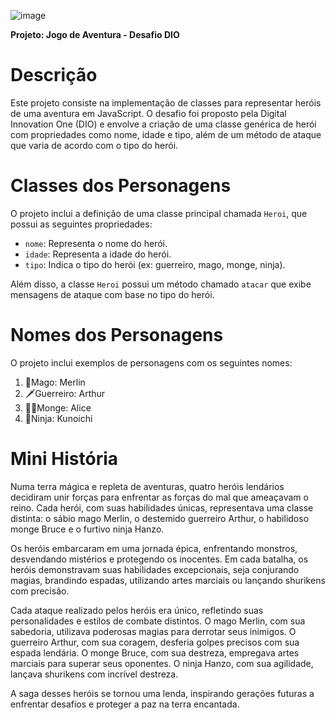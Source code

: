 ![image](https://github.com/Gian-UC/Desafio-Dio-CriandoClassesDeUmJogo/assets/144973904/585582c2-7e9c-4873-8f40-b9003d9bb010)


**Projeto: Jogo de Aventura - Desafio DIO**

# Descrição

Este projeto consiste na implementação de classes para representar heróis de uma aventura em JavaScript. O desafio foi proposto pela Digital Innovation One (DIO) e envolve a criação de uma classe genérica de herói com propriedades como nome, idade e tipo, além de um método de ataque que varia de acordo com o tipo do herói.

# Classes dos Personagens

O projeto inclui a definição de uma classe principal chamada `Heroi`, que possui as seguintes propriedades:

- `nome`: Representa o nome do herói.
- `idade`: Representa a idade do herói.
- `tipo`: Indica o tipo do herói (ex: guerreiro, mago, monge, ninja).

Além disso, a classe `Heroi` possui um método chamado `atacar` que exibe mensagens de ataque com base no tipo do herói.

# Nomes dos Personagens

O projeto inclui exemplos de personagens com os seguintes nomes:

1. 🧙Mago: Merlin
2. 🗡️Guerreiro: Arthur
3. 🧝‍♀️Monge: Alice
4. 🥷Ninja: Kunoichi

# Mini História

Numa terra mágica e repleta de aventuras, quatro heróis lendários decidiram unir forças para enfrentar as forças do mal que ameaçavam o reino. Cada herói, com suas habilidades únicas, representava uma classe distinta: o sábio mago Merlin, o destemido guerreiro Arthur, o habilidoso monge Bruce e o furtivo ninja Hanzo.

Os heróis embarcaram em uma jornada épica, enfrentando monstros, desvendando mistérios e protegendo os inocentes. Em cada batalha, os heróis demonstravam suas habilidades excepcionais, seja conjurando magias, brandindo espadas, utilizando artes marciais ou lançando shurikens com precisão.

Cada ataque realizado pelos heróis era único, refletindo suas personalidades e estilos de combate distintos. O mago Merlin, com sua sabedoria, utilizava poderosas magias para derrotar seus inimigos. O guerreiro Arthur, com sua coragem, desferia golpes precisos com sua espada lendária. O monge Bruce, com sua destreza, empregava artes marciais para superar seus oponentes. O ninja Hanzo, com sua agilidade, lançava shurikens com incrível destreza.

A saga desses heróis se tornou uma lenda, inspirando gerações futuras a enfrentar desafios e proteger a paz na terra encantada.
